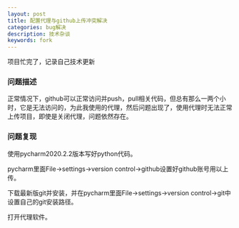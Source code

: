 ```yaml
---
layout: post
title: 配置代理与github上传冲突解决
categories: bug解决
description: 技术杂谈
keywords: fork
---
```


项目忙完了，记录自己技术更新

### 问题描述
正常情况下，github可以正常访问并push，pull相关代码，但总有那么一两个小时，它是无法访问的，为此我使用的代理，然后问题出现了，使用代理时无法正常上传项目，即使是关闭代理，问题依然存在。


### 问题复现
使用pycharm2020.2.2版本写好python代码。

pycharm里面File->settings->version control->github设置好github账号用以上传。

下载最新版git并安装，并在pycharm里面File->settings->version control->git中设置自己的git安装路径。

打开代理软件。



